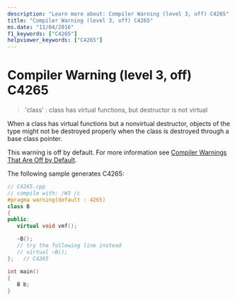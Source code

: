 ```yaml
---
description: "Learn more about: Compiler Warning (level 3, off) C4265"
title: "Compiler Warning (level 3, off) C4265"
ms.date: "11/04/2016"
f1_keywords: ["C4265"]
helpviewer_keywords: ["C4265"]
---
```

# Compiler Warning (level 3, off) C4265

> 'class' : class has virtual functions, but destructor is not virtual

When a class has virtual functions but a nonvirtual destructor, objects of the type might not be destroyed properly when the class is destroyed through a base class pointer.

This warning is off by default. For more information see [Compiler Warnings That Are Off by Default](../../preprocessor/compiler-warnings-that-are-off-by-default.md).

The following sample generates C4265:

```cpp
// C4265.cpp
// compile with: /W3 /c
#pragma warning(default : 4265)
class B
{
public:
   virtual void vmf();

   ~B();
   // try the following line instead
   // virtual ~B();
};   // C4265

int main()
{
   B b;
}
```
